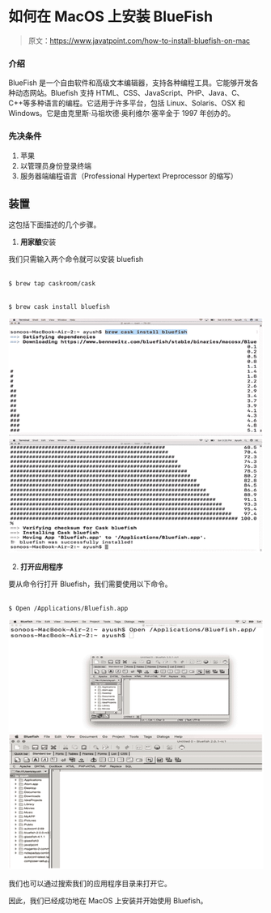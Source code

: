 # 如何在 MacOS 上安装 BlueFish

> 原文：<https://www.javatpoint.com/how-to-install-bluefish-on-mac>

### 介绍

BlueFish 是一个自由软件和高级文本编辑器，支持各种编程工具。它能够开发各种动态网站。Bluefish 支持 HTML、CSS、JavaScript、PHP、Java、C、C++等多种语言的编程。它适用于许多平台，包括 Linux、Solaris、OSX 和 Windows。它是由克里斯·马祖坎德·奥利维尔·塞辛金于 1997 年创办的。

### 先决条件

1.  苹果
2.  以管理员身份登录终端
3.  服务器端编程语言（Professional Hypertext Preprocessor 的缩写）

## 装置

这包括下面描述的几个步骤。

1) **用家酿**安装

我们只需输入两个命令就可以安装 bluefish

```

$ brew tap caskroom/cask

```

```

$ brew cask install bluefish

```

![How to install BlueFish on MacOS](img/b57abb0dd152513cdc822f83625ea202.png)
![How to install BlueFish on MacOS](img/b02f9942acfdbf514231d9275e005ae7.png)

2) **打开应用程序**

要从命令行打开 Bluefish，我们需要使用以下命令。

```

$ Open /Applications/Bluefish.app

```

![How to install BlueFish on MacOS](img/c3ac3914ec7604a10f033ea3cda45bcf.png)
![How to install BlueFish on MacOS](img/5d768b73f58f44028e43bed10cc9e1ac.png)

我们也可以通过搜索我们的应用程序目录来打开它。

因此，我们已经成功地在 MacOS 上安装并开始使用 Bluefish。